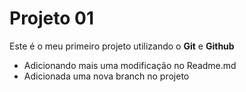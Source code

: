 # Projeto 01

Este é o meu primeiro projeto utilizando o **Git** e **Github**

- Adicionando mais uma modificação no Readme.md
- Adicionada uma nova branch no projeto
